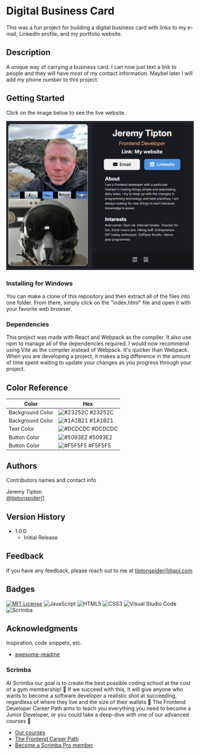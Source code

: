 # Digital Business Card
This was a fun project for building a digital business card with links to my e-mail, LinkedIn profile, and my portfolio website.

## Description

A unique way of carrying a business card.  I can now just text a link to people and they will have most of my contact information.  Maybel later I will add my phone number to this project.

## Getting Started

Click on the image below to see the live website.

[![application images](https://github.com/tiptonspiderj/Digital-business-card/blob/main/images/Screenshot.png)](https://tiptonspiderj1-digital-business-card.netlify.app/)

### Installing for Windows

You can make a clone of this repository and then extract all of the files into one folder.  From there, simply click on the "index.html" file and open it with your favorite web browser. 

### Dependencies

This project was made with React and Webpack as the compiler.  It also use npm to manage all of the dependencies required.  I would now recommend using Vite as the compiler instead of Webpack.  It's quicker than Webpack.  When you are developing a project, it makes a big difference in the amount of time spent waiting to update your changes as you progress through your project.  

## Color Reference

| Color             | Hex                                                                |
| ----------------- | ------------------------------------------------------------------ |
| Background Color | ![#23252C](https://imageplaceholder.net/10x10/23252C?text=) #23252C |
| Background Color | ![#1A1B21](https://imageplaceholder.net/10x10/1A1B21?text=) #1A1B21 |
| Text Color | ![#DCDCDC](https://imageplaceholder.net/10x10/DCDCDC?text=) #DCDCDC |
| Button Color | ![#5093E2](https://imageplaceholder.net/10x10/5093E2?text=) #5093E2 |
| Button Color | ![#F5F5F5](https://imageplaceholder.net/10x10/F5F5F5?text=) #F5F5F5 |


## Authors

Contributors names and contact info

Jeremy Tipton  
[@tiptonspiderj1](https://tiptonspiderj1.com)

## Version History

* 1.0.0
    * Initial Release

## Feedback

If you have any feedback, please reach out to me at <tiptonspiderj1@aol.com>

## Badges

[![MIT License](https://img.shields.io/badge/License-MIT-green.svg)](https://choosealicense.com/licenses/mit/)
![JavaScript](https://img.shields.io/badge/javascript-%23323330.svg?style=for-the-badge&logo=javascript&logoColor=%23F7DF1E)
![HTML5](https://img.shields.io/badge/html5-%23E34F26.svg?style=for-the-badge&logo=html5&logoColor=white)
![CSS3](https://img.shields.io/badge/css3-%231572B6.svg?style=for-the-badge&logo=css3&logoColor=white)
![Visual Studio Code](https://img.shields.io/badge/Visual%20Studio%20Code-0078d7.svg?style=for-the-badge&logo=visual-studio-code&logoColor=white)
![Scrimba](https://img.shields.io/badge/scrimba-2B283A?style=for-the-badge&logo=scrimba&logoColor=white)

## Acknowledgments

Inspiration, code snippets, etc.
* [awesome-readme](https://github.com/matiassingers/awesome-readme)

### Scrimba

At Scrimba our goal is to create the best possible coding school at the cost of a gym membership! 💜
If we succeed with this, it will give anyone who wants to become a software developer a realistic shot at succeeding, regardless of where they live and the size of their wallets 🎉
The Frontend Developer Career Path aims to teach you everything you need to become a Junior Developer, or you could take a deep-dive with one of our advanced courses 🚀

- [Our courses](https://scrimba.com/allcourses)
- [The Frontend Career Path](https://scrimba.com/learn/frontend)
- [Become a Scrimba Pro member](https://scrimba.com/pricing)
